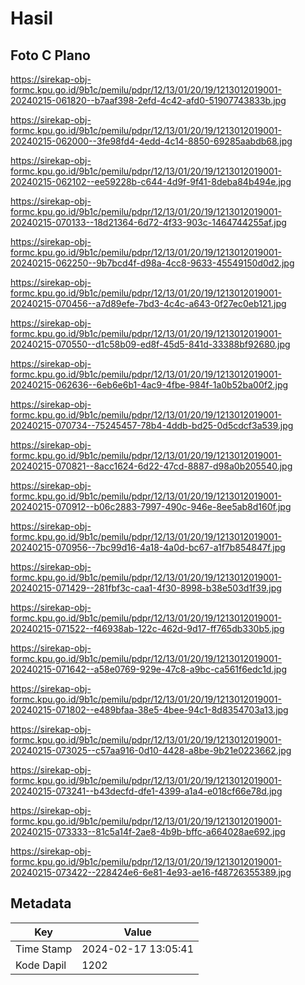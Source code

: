 # Hasil

## Foto C Plano

https://sirekap-obj-formc.kpu.go.id/9b1c/pemilu/pdpr/12/13/01/20/19/1213012019001-20240215-061820--b7aaf398-2efd-4c42-afd0-51907743833b.jpg

https://sirekap-obj-formc.kpu.go.id/9b1c/pemilu/pdpr/12/13/01/20/19/1213012019001-20240215-062000--3fe98fd4-4edd-4c14-8850-69285aabdb68.jpg

https://sirekap-obj-formc.kpu.go.id/9b1c/pemilu/pdpr/12/13/01/20/19/1213012019001-20240215-062102--ee59228b-c644-4d9f-9f41-8deba84b494e.jpg

https://sirekap-obj-formc.kpu.go.id/9b1c/pemilu/pdpr/12/13/01/20/19/1213012019001-20240215-070133--18d21364-6d72-4f33-903c-1464744255af.jpg

https://sirekap-obj-formc.kpu.go.id/9b1c/pemilu/pdpr/12/13/01/20/19/1213012019001-20240215-062250--9b7bcd4f-d98a-4cc8-9633-45549150d0d2.jpg

https://sirekap-obj-formc.kpu.go.id/9b1c/pemilu/pdpr/12/13/01/20/19/1213012019001-20240215-070456--a7d89efe-7bd3-4c4c-a643-0f27ec0eb121.jpg

https://sirekap-obj-formc.kpu.go.id/9b1c/pemilu/pdpr/12/13/01/20/19/1213012019001-20240215-070550--d1c58b09-ed8f-45d5-841d-33388bf92680.jpg

https://sirekap-obj-formc.kpu.go.id/9b1c/pemilu/pdpr/12/13/01/20/19/1213012019001-20240215-062636--6eb6e6b1-4ac9-4fbe-984f-1a0b52ba00f2.jpg

https://sirekap-obj-formc.kpu.go.id/9b1c/pemilu/pdpr/12/13/01/20/19/1213012019001-20240215-070734--75245457-78b4-4ddb-bd25-0d5cdcf3a539.jpg

https://sirekap-obj-formc.kpu.go.id/9b1c/pemilu/pdpr/12/13/01/20/19/1213012019001-20240215-070821--8acc1624-6d22-47cd-8887-d98a0b205540.jpg

https://sirekap-obj-formc.kpu.go.id/9b1c/pemilu/pdpr/12/13/01/20/19/1213012019001-20240215-070912--b06c2883-7997-490c-946e-8ee5ab8d160f.jpg

https://sirekap-obj-formc.kpu.go.id/9b1c/pemilu/pdpr/12/13/01/20/19/1213012019001-20240215-070956--7bc99d16-4a18-4a0d-bc67-a1f7b854847f.jpg

https://sirekap-obj-formc.kpu.go.id/9b1c/pemilu/pdpr/12/13/01/20/19/1213012019001-20240215-071429--281fbf3c-caa1-4f30-8998-b38e503d1f39.jpg

https://sirekap-obj-formc.kpu.go.id/9b1c/pemilu/pdpr/12/13/01/20/19/1213012019001-20240215-071522--f46938ab-122c-462d-9d17-ff765db330b5.jpg

https://sirekap-obj-formc.kpu.go.id/9b1c/pemilu/pdpr/12/13/01/20/19/1213012019001-20240215-071642--a58e0769-929e-47c8-a9bc-ca561f6edc1d.jpg

https://sirekap-obj-formc.kpu.go.id/9b1c/pemilu/pdpr/12/13/01/20/19/1213012019001-20240215-071802--e489bfaa-38e5-4bee-94c1-8d8354703a13.jpg

https://sirekap-obj-formc.kpu.go.id/9b1c/pemilu/pdpr/12/13/01/20/19/1213012019001-20240215-073025--c57aa916-0d10-4428-a8be-9b21e0223662.jpg

https://sirekap-obj-formc.kpu.go.id/9b1c/pemilu/pdpr/12/13/01/20/19/1213012019001-20240215-073241--b43decfd-dfe1-4399-a1a4-e018cf66e78d.jpg

https://sirekap-obj-formc.kpu.go.id/9b1c/pemilu/pdpr/12/13/01/20/19/1213012019001-20240215-073333--81c5a14f-2ae8-4b9b-bffc-a664028ae692.jpg

https://sirekap-obj-formc.kpu.go.id/9b1c/pemilu/pdpr/12/13/01/20/19/1213012019001-20240215-073422--228424e6-6e81-4e93-ae16-f48726355389.jpg


## Metadata

| Key        | Value               |
| ---------- | ------------------- |
| Time Stamp | 2024-02-17 13:05:41 |
| Kode Dapil | 1202                |



